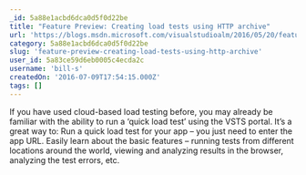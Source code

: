 ```yaml
---
_id: 5a88e1acbd6dca0d5f0d22be
title: "Feature Preview: Creating load tests using HTTP archive"
url: 'https://blogs.msdn.microsoft.com/visualstudioalm/2016/05/20/feature-preview-creating-load-tests-using-http-archive/'
category: 5a88e1acbd6dca0d5f0d22be
slug: 'feature-preview-creating-load-tests-using-http-archive'
user_id: 5a83ce59d6eb0005c4ecda2c
username: 'bill-s'
createdOn: '2016-07-09T17:54:15.000Z'
tags: []
---
```


If you have used cloud-based load testing before, you may already be familiar with the ability to run a ‘quick load test’ using the VSTS portal. 
It’s a great way to:
Run a quick load test for your app – you just need to enter the app URL.
Easily learn about the basic features – running tests from different locations around the world, viewing and analyzing results in the browser, analyzing the test errors, etc.
